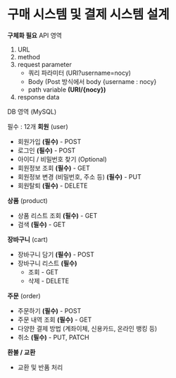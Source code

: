 # 구매 시스템 및 결제 시스템 설계

**구체화 필요** 
API 영역
1. URL
2. method 
3. request parameter 
   - 쿼리 파라미터 (URI?username=nocy)
   - Body (Post 방식에서 body {username : nocy}
   - path variable **(URI/{nocy})**
4. response data

DB 영역 (MySQL)

필수 : 12개 
**회원** (user) 			
* 회원가입 **(필수)** - POST
* 로그인 **(필수)** - POST
* 아이디 / 비밀번호 찾기 (Optional)
* 회원정보 조회 **(필수)** - GET
* 회원정보 변경 (비밀번호, 주소 등) **(필수)** - PUT
* 회원탈퇴 **(필수)** - DELETE

**상품** (product)
* 상품 리스트 조회 **(필수)** - GET
* 검색 **(필수)** - GET 

**장바구니** (cart)
* 장바구니 담기 **(필수)** - POST
* 장바구니 리스트 **(필수)**
  * 조회 - GET
  * 삭제 - DELETE

**주문** (order)
* 주문하기 **(필수)** - POST
* 주문 내역 조회 **(필수)** - GET
* 다양한 결제 방법 (계좌이체, 신용카드, 온라인 뱅킹 등)
* 취소 **(필수)** - PUT, PATCH

**환불 / 교환**
* 교환 및 반품 처리

